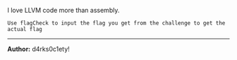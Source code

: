 I love LLVM code more than assembly.

`Use flagCheck to input the flag you get from the challenge to get the actual flag`

---
**Author:** d4rks0c1ety!